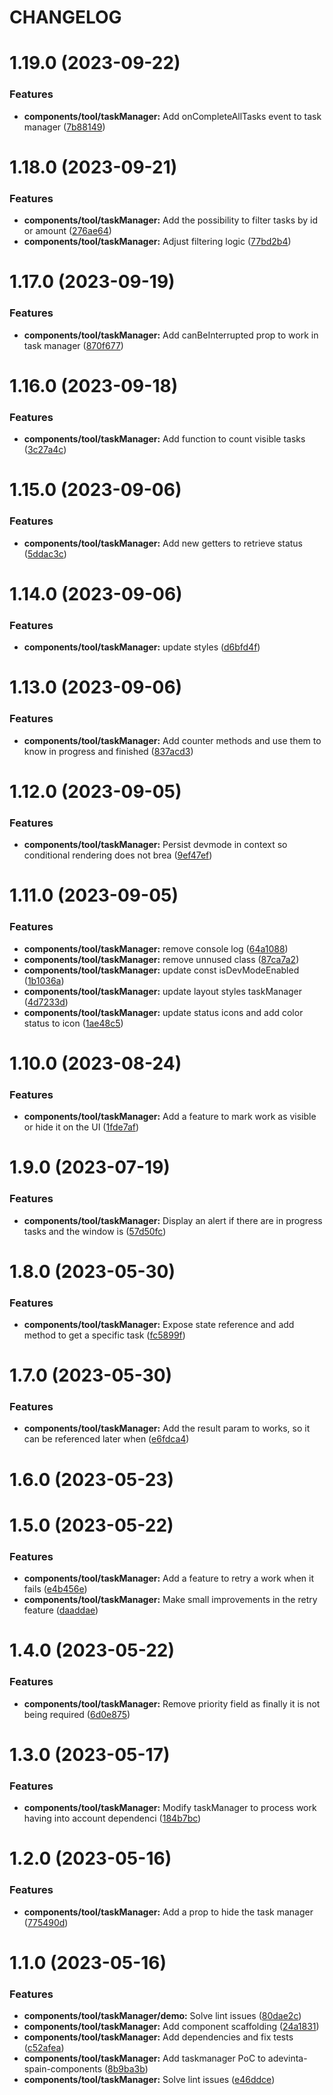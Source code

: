 # CHANGELOG

# 1.19.0 (2023-09-22)


### Features

* **components/tool/taskManager:** Add onCompleteAllTasks event to task manager ([7b88149](https://github.com/SUI-Components/adevinta-spain-components/commit/7b88149372d3d1840b6ff74bf9f41a89f609bafc))



# 1.18.0 (2023-09-21)


### Features

* **components/tool/taskManager:** Add the possibility to filter tasks by id or amount ([276ae64](https://github.com/SUI-Components/adevinta-spain-components/commit/276ae64f221903cdb65f8a00b2425b1e23ee13c8))
* **components/tool/taskManager:** Adjust filtering logic ([77bd2b4](https://github.com/SUI-Components/adevinta-spain-components/commit/77bd2b46933465971c17de9c17bd7c2d06ad9c79))



# 1.17.0 (2023-09-19)


### Features

* **components/tool/taskManager:** Add canBeInterrupted prop to work in task manager ([870f677](https://github.com/SUI-Components/adevinta-spain-components/commit/870f6777ef47cf57ad3d610f7a8c29bf9b37d9f3))



# 1.16.0 (2023-09-18)


### Features

* **components/tool/taskManager:** Add function to count visible tasks ([3c27a4c](https://github.com/SUI-Components/adevinta-spain-components/commit/3c27a4c57ed301203f4134f1e26c890698d5ff56))



# 1.15.0 (2023-09-06)


### Features

* **components/tool/taskManager:** Add new getters to retrieve status ([5ddac3c](https://github.com/SUI-Components/adevinta-spain-components/commit/5ddac3c5920eacc247e36c4979b5302103f44f42))



# 1.14.0 (2023-09-06)


### Features

* **components/tool/taskManager:** update styles ([d6bfd4f](https://github.com/SUI-Components/adevinta-spain-components/commit/d6bfd4f42c43abe74eaa904d0dd27685410369d5))



# 1.13.0 (2023-09-06)


### Features

* **components/tool/taskManager:** Add counter methods and use them to know in progress and finished ([837acd3](https://github.com/SUI-Components/adevinta-spain-components/commit/837acd3dab7c420ce193010c767f5fd3fefbb051))



# 1.12.0 (2023-09-05)


### Features

* **components/tool/taskManager:** Persist devmode in context so conditional rendering does not brea ([9ef47ef](https://github.com/SUI-Components/adevinta-spain-components/commit/9ef47ef34f83b49273207017f632b871639fd225))



# 1.11.0 (2023-09-05)


### Features

* **components/tool/taskManager:** remove console log ([64a1088](https://github.com/SUI-Components/adevinta-spain-components/commit/64a1088899a31c303cb9f5a0c0c5701e845c9cae))
* **components/tool/taskManager:** remove unnused class ([87ca7a2](https://github.com/SUI-Components/adevinta-spain-components/commit/87ca7a2949ee5328f0aaf9841f011baa395bde75))
* **components/tool/taskManager:** update const isDevModeEnabled ([1b1036a](https://github.com/SUI-Components/adevinta-spain-components/commit/1b1036a657d4e214fbb3cd757fc7eff4e485e2c5))
* **components/tool/taskManager:** update layout styles taskManager ([4d7233d](https://github.com/SUI-Components/adevinta-spain-components/commit/4d7233d82a1e4dfce22089aa28c75e366dc6b552))
* **components/tool/taskManager:** update status icons and add color status to icon ([1ae48c5](https://github.com/SUI-Components/adevinta-spain-components/commit/1ae48c5fb75cf5f526cfb7f3036327a3325aa6ba))



# 1.10.0 (2023-08-24)


### Features

* **components/tool/taskManager:** Add a feature to mark work as visible or hide it on the UI ([1fde7af](https://github.com/SUI-Components/adevinta-spain-components/commit/1fde7af8c8eba83d4c27e98ffd369ca1b87cee58))



# 1.9.0 (2023-07-19)


### Features

* **components/tool/taskManager:** Display an alert if there are in progress tasks and the window is ([57d50fc](https://github.com/SUI-Components/adevinta-spain-components/commit/57d50fc6526cb4355920d40c1356e0a487736529))



# 1.8.0 (2023-05-30)


### Features

* **components/tool/taskManager:** Expose state reference and add method to get a specific task ([fc5899f](https://github.com/SUI-Components/adevinta-spain-components/commit/fc5899f7e2b77e99f15259dacc798790f5c1ae1f))



# 1.7.0 (2023-05-30)


### Features

* **components/tool/taskManager:** Add the result param to works, so it can be referenced later when ([e6fdca4](https://github.com/SUI-Components/adevinta-spain-components/commit/e6fdca4d5578ea4080cb753996b568aab5691dd9))



# 1.6.0 (2023-05-23)



# 1.5.0 (2023-05-22)


### Features

* **components/tool/taskManager:** Add a feature to retry a work when it fails ([e4b456e](https://github.com/SUI-Components/adevinta-spain-components/commit/e4b456e66003d7b94c534978e375f8c442018eff))
* **components/tool/taskManager:** Make small improvements in the retry feature ([daaddae](https://github.com/SUI-Components/adevinta-spain-components/commit/daaddae7ebe8bcb50aaae1fe91b0a8f2c2bce048))



# 1.4.0 (2023-05-22)


### Features

* **components/tool/taskManager:** Remove priority field as finally it is not being required ([6d0e875](https://github.com/SUI-Components/adevinta-spain-components/commit/6d0e875ceb4f1ed539988e2b936a70ffcba5e776))



# 1.3.0 (2023-05-17)


### Features

* **components/tool/taskManager:** Modify taskManager to process work having into account dependenci ([184b7bc](https://github.com/SUI-Components/adevinta-spain-components/commit/184b7bcf12cc38b91225f09440e1eae434f05cf8))



# 1.2.0 (2023-05-16)


### Features

* **components/tool/taskManager:** Add a prop to hide the task manager ([775490d](https://github.com/SUI-Components/adevinta-spain-components/commit/775490df8334ebe7402d5e4046aa0ddee86b821f))



# 1.1.0 (2023-05-16)


### Features

* **components/tool/taskManager/demo:** Solve lint issues ([80dae2c](https://github.com/SUI-Components/adevinta-spain-components/commit/80dae2c0876bf287525dbea1141a731ce5b2ece6))
* **components/tool/taskManager:** Add component scaffolding ([24a1831](https://github.com/SUI-Components/adevinta-spain-components/commit/24a1831592e136ea4520da193f0ea83b53149d31))
* **components/tool/taskManager:** Add dependencies and fix tests ([c52afea](https://github.com/SUI-Components/adevinta-spain-components/commit/c52afeab8b450df5136b04509ef8618223fcc0ae))
* **components/tool/taskManager:** Add taskmanager PoC to adevinta-spain-components ([8b9ba3b](https://github.com/SUI-Components/adevinta-spain-components/commit/8b9ba3b704b8e919e6a2c4291adbc76564e4e4e4))
* **components/tool/taskManager:** Solve lint issues ([e46ddce](https://github.com/SUI-Components/adevinta-spain-components/commit/e46ddce4f6f7eb3753798c7cf44027cba242443e))



